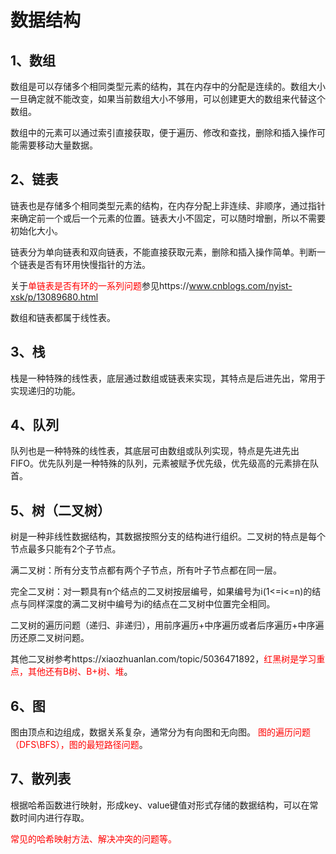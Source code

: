 # 数据结构

## 1、数组

数组是可以存储多个相同类型元素的结构，其在内存中的分配是连续的。数组大小一旦确定就不能改变，如果当前数组大小不够用，可以创建更大的数组来代替这个数组。

数组中的元素可以通过索引直接获取，便于遍历、修改和查找，删除和插入操作可能需要移动大量数据。

## 2、链表

链表也是存储多个相同类型元素的结构，在内存分配上非连续、非顺序，通过指针来确定前一个或后一个元素的位置。链表大小不固定，可以随时增删，所以不需要初始化大小。

链表分为单向链表和双向链表，不能直接获取元素，删除和插入操作简单。判断一个链表是否有环用快慢指针的方法。

关于<font color="red">单链表是否有环的一系列问题</font>参见https://www.cnblogs.com/nyist-xsk/p/13089680.html

数组和链表都属于线性表。

## 3、栈

栈是一种特殊的线性表，底层通过数组或链表来实现，其特点是后进先出，常用于实现递归的功能。

## 4、队列

队列也是一种特殊的线性表，其底层可由数组或队列实现，特点是先进先出FIFO。优先队列是一种特殊的队列，元素被赋予优先级，优先级高的元素排在队首。

## 5、树（二叉树）

树是一种非线性数据结构，其数据按照分支的结构进行组织。二叉树的特点是每个节点最多只能有2个子节点。

满二叉树：所有分支节点都有两个子节点，所有叶子节点都在同一层。

完全二叉树：对一颗具有n个结点的二叉树按层编号，如果编号为i(1<=i<=n)的结点与同样深度的满二叉树中编号为i的结点在二叉树中位置完全相同。

二叉树的遍历问题（递归、非递归），用前序遍历+中序遍历或者后序遍历+中序遍历还原二叉树问题。

其他二叉树参考https://xiaozhuanlan.com/topic/5036471892，<font color="red">红黑树是学习重点，其他还有B树、B+树、堆</font>。

## 6、图

图由顶点和边组成，数据关系复杂，通常分为有向图和无向图。 <font color="red">图的遍历问题（DFS\BFS），图的最短路径问题</font>。

## 7、散列表

根据哈希函数进行映射，形成key、value键值对形式存储的数据结构，可以在常数时间内进行存取。

<font color="red">常见的哈希映射方法、解决冲突的问题等。</font>





